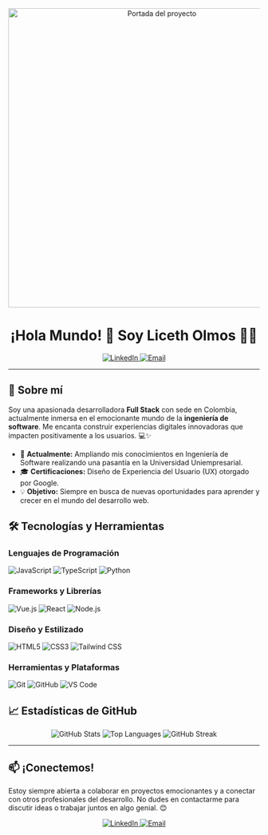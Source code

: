 <div align="center">
  <img src="https://your-image-url.com/portada.png" alt="Portada del proyecto" width="600"/>
</div>

<h1 align="center">¡Hola Mundo! 👋 Soy Liceth Olmos 👩‍💻</h1>

<p align="center">
  <a href="https://www.linkedin.com/in/liceth-olmos/">
    <img src="https://img.shields.io/badge/LinkedIn-0A66C2.svg?style=for-the-badge&logo=linkedin&logoColor=white" alt="LinkedIn">
  </a>
  <a href="mailto:tuemail@example.com">
    <img src="https://img.shields.io/badge/Email-D14836?style=for-the-badge&logo=gmail&logoColor=white" alt="Email">
  </a>
</p>

---

## 🌟 Sobre mí

Soy una apasionada desarrolladora **Full Stack** con sede en Colombia, actualmente inmersa en el emocionante mundo de la **ingeniería de software**. Me encanta construir experiencias digitales innovadoras que impacten positivamente a los usuarios. 💻✨

- 🚀 **Actualmente:** Ampliando mis conocimientos en Ingeniería de Software realizando una pasantía en la Universidad Uniempresarial.
- 🎓 **Certificaciones:** Diseño de Experiencia del Usuario (UX) otorgado por Google.
- 💡 **Objetivo:** Siempre en busca de nuevas oportunidades para aprender y crecer en el mundo del desarrollo web.

## 🛠️ Tecnologías y Herramientas

### Lenguajes de Programación
<img src="https://img.shields.io/badge/JavaScript-F7DF1E.svg?style=for-the-badge&logo=javascript&logoColor=black" alt="JavaScript">
<img src="https://img.shields.io/badge/TypeScript-3178C6.svg?style=for-the-badge&logo=typescript&logoColor=white" alt="TypeScript">
<img src="https://img.shields.io/badge/Python-3776AB.svg?style=for-the-badge&logo=python&logoColor=white" alt="Python">

### Frameworks y Librerías
<img src="https://img.shields.io/badge/Vue.js-4FC08D.svg?style=for-the-badge&logo=vuedotjs&logoColor=white" alt="Vue.js">
<img src="https://img.shields.io/badge/React-61DAFB.svg?style=for-the-badge&logo=react&logoColor=black" alt="React">
<img src="https://img.shields.io/badge/Node.js-339933.svg?style=for-the-badge&logo=node-dot-js&logoColor=white" alt="Node.js">

### Diseño y Estilizado
<img src="https://img.shields.io/badge/HTML5-E34F26.svg?style=for-the-badge&logo=html5&logoColor=white" alt="HTML5">
<img src="https://img.shields.io/badge/CSS3-1572B6.svg?style=for-the-badge&logo=css3&logoColor=white" alt="CSS3">
<img src="https://img.shields.io/badge/Tailwind%20CSS-06B6D4.svg?style=for-the-badge&logo=tailwind-css&logoColor=white" alt="Tailwind CSS">

### Herramientas y Plataformas
<img src="https://img.shields.io/badge/Git-F05032.svg?style=for-the-badge&logo=git&logoColor=white" alt="Git">
<img src="https://img.shields.io/badge/GitHub-181717.svg?style=for-the-badge&logo=github&logoColor=white" alt="GitHub">
<img src="https://img.shields.io/badge/Visual%20Studio%20Code-007ACC.svg?style=for-the-badge&logo=visual-studio-code&logoColor=white" alt="VS Code">

## 📈 Estadísticas de GitHub

<div align="center">
  <img src="https://github-readme-stats.vercel.app/api?username=liceth1006&theme=radical&show_icons=true&include_all_commits=true&count_private=true" alt="GitHub Stats" />
  <img src="https://github-readme-stats.vercel.app/api/top-langs/?username=liceth1006&theme=radical&layout=compact" alt="Top Languages" />
  <img src="https://github-readme-streak-stats.herokuapp.com/?user=liceth1006&theme=radical&hide_border=false" alt="GitHub Streak" />
</div>

---

## 📫 ¡Conectemos!

Estoy siempre abierta a colaborar en proyectos emocionantes y a conectar con otros profesionales del desarrollo. No dudes en contactarme para discutir ideas o trabajar juntos en algo genial. 😊

<p align="center">
  <a href="https://www.linkedin.com/in/liceth-olmos/">
    <img src="https://img.shields.io/badge/LinkedIn-0A66C2.svg?style=for-the-badge&logo=linkedin&logoColor=white" alt="LinkedIn">
  </a>
  <a href="mailto:tuemail@example.com">
    <img src="https://img.shields.io/badge/Email-D14836?style=for-the-badge&logo=gmail&logoColor=white" alt="Email">
  </a>
</p>

